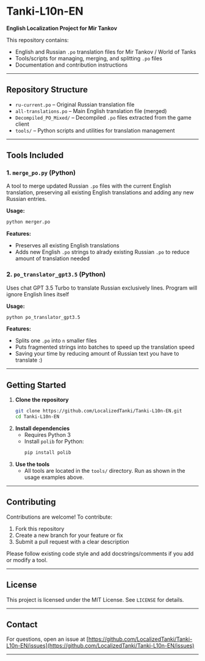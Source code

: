 # Tanki-L10n-EN

**English Localization Project for Mir Tankov**

This repository contains:
- English and Russian `.po` translation files for Mir Tankov / World of Tanks
- Tools/scripts for managing, merging, and splitting `.po` files
- Documentation and contribution instructions

---

## Repository Structure

- `ru-current.po` – Original Russian translation file
- `all-translations.po` – Main English translation file (merged)
- `Decompiled_PO_Mixed/` – Decompiled `.po` files extracted from the game client
- `tools/` – Python scripts and utilities for translation management

---

## Tools Included

### 1. `merge_po.py` (Python)
A tool to merge updated Russian `.po` files with the current English translation, preserving all existing English translations and adding any new Russian entries.

**Usage:**
```bash
python merger.po
```

**Features:**
- Preserves all existing English translations
- Adds new English `.po` strings to alrady existing Russian `.po` to reduce amount of translation needed

### 2. `po_translator_gpt3.5` (Python)
Uses chat GPT 3.5 Turbo to translate Russian exclusively lines. Program will ignore English lines itself

**Usage:**
```bash
python po_translator_gpt3.5
```

**Features:**
- Splits one `.po` into `n` smaller files
- Puts fragmented strings into batches to speed up the translation speed
- Saving your time by reducing amount of Russian text you have to translate :)


---

## Getting Started

1. **Clone the repository**
   ```bash
   git clone https://github.com/LocalizedTanki/Tanki-L10n-EN.git
   cd Tanki-L10n-EN
   ```
2. **Install dependencies**
   - Requires Python 3
   - Install `polib` for Python:
     ```bash
     pip install polib
     ```
3. **Use the tools**
   - All tools are located in the `tools/` directory. Run as shown in the usage examples above.

---

## Contributing

Contributions are welcome! To contribute:
1. Fork this repository
2. Create a new branch for your feature or fix
3. Submit a pull request with a clear description

Please follow existing code style and add docstrings/comments if you add or modify a  tool.

---

## License

This project is licensed under the MIT License. See `LICENSE` for details.

---

## Contact

For questions, open an issue at [https://github.com/LocalizedTanki/Tanki-L10n-EN/issues](https://github.com/LocalizedTanki/Tanki-L10n-EN/issues)

---
